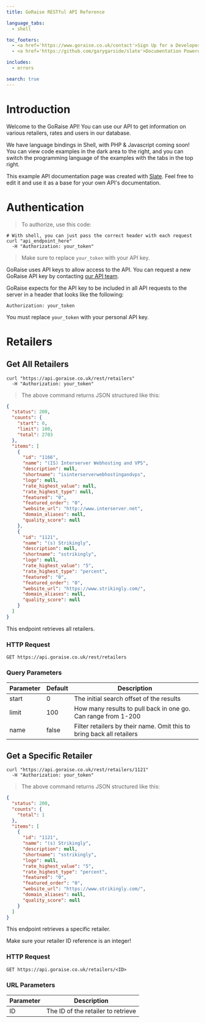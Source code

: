 ```yaml
---
title: GoRaise RESTful API Reference

language_tabs:
  - shell

toc_footers:
  - <a href='https://www.goraise.co.uk/contact'>Sign Up for a Developer Key</a>
  - <a href='https://github.com/garygarside/slate'>Documentation Powered by Slate</a>

includes:
  - errors

search: true
---
```


# Introduction

Welcome to the GoRaise API! You can use our API to get information on various retailers, rates and users in our database.

We have language bindings in Shell, with PHP &amp; Javascript coming soon! You can view code examples in the dark area to the right, and you can switch the programming language of the examples with the tabs in the top right.

This example API documentation page was created with [Slate](https://github.com/garygarside/slate). Feel free to edit it and use it as a base for your own API's documentation.

# Authentication

> To authorize, use this code:

```shell
# With shell, you can just pass the correct header with each request
curl "api_endpoint_here"
  -H "Authorization: your_token"
```

> Make sure to replace `your_token` with your API key.

GoRaise uses API keys to allow access to the API. You can request a new GoRaise API key by contacting [our API team](https://www.goraise.co.uk/contact).

GoRaise expects for the API key to be included in all API requests to the server in a header that looks like the following:

`Authorization: your_token`

<aside class="notice">
You must replace <code>your_token</code> with your personal API key.
</aside>

# Retailers

## Get All Retailers

```shell
curl "https://api.goraise.co.uk/rest/retailers"
  -H "Authorization: your_token"
```

> The above command returns JSON structured like this:

```json
{
  "status": 200,
  "counts": {
    "start": 0,
    "limit": 100,
    "total": 2703
  },
  "items": [
    {
      "id": "1166",
      "name": "(IS) Interserver Webhosting and VPS",
      "description": null,
      "shortname": "isinterserverwebhostingandvps",
      "logo": null,
      "rate_highest_value": null,
      "rate_highest_type": null,
      "featured": "0",
      "featured_order": "0",
      "website_url": "http://www.interserver.net",
      "domain_aliases": null,
      "quality_score": null
    },
    {
      "id": "1121",
      "name": "(s) Strikingly",
      "description": null,
      "shortname": "sstrikingly",
      "logo": null,
      "rate_highest_value": "5",
      "rate_highest_type": "percent",
      "featured": "0",
      "featured_order": "0",
      "website_url": "https://www.strikingly.com/",
      "domain_aliases": null,
      "quality_score": null
    }
  ]
}
```

This endpoint retrieves all retailers.

### HTTP Request

`GET https://api.goraise.co.uk/rest/retailers`

### Query Parameters

Parameter | Default | Description
--------- | ------- | -----------
start | 0 | The initial search offset of the results
limit | 100 | How many results to pull back in one go. Can range from 1-200
name | false | Filter retailers by their name. Omit this to bring back all retailers

## Get a Specific Retailer

```shell
curl "https://api.goraise.co.uk/rest/retailers/1121"
  -H "Authorization: your_token"
```

> The above command returns JSON structured like this:

```json
{
  "status": 200,
  "counts": {
    "total": 1
  },
  "items": [
    {
      "id": "1121",
      "name": "(s) Strikingly",
      "description": null,
      "shortname": "sstrikingly",
      "logo": null,
      "rate_highest_value": "5",
      "rate_highest_type": "percent",
      "featured": "0",
      "featured_order": "0",
      "website_url": "https://www.strikingly.com/",
      "domain_aliases": null,
      "quality_score": null
    }
  ]
}
```

This endpoint retrieves a specific retailer.

<aside class="warning">Make sure your retailer ID reference is an integer!</aside>

### HTTP Request

`GET https://api.goraise.co.uk/retailers/<ID>`

### URL Parameters

Parameter | Description
--------- | -----------
ID | The ID of the retailer to retrieve

